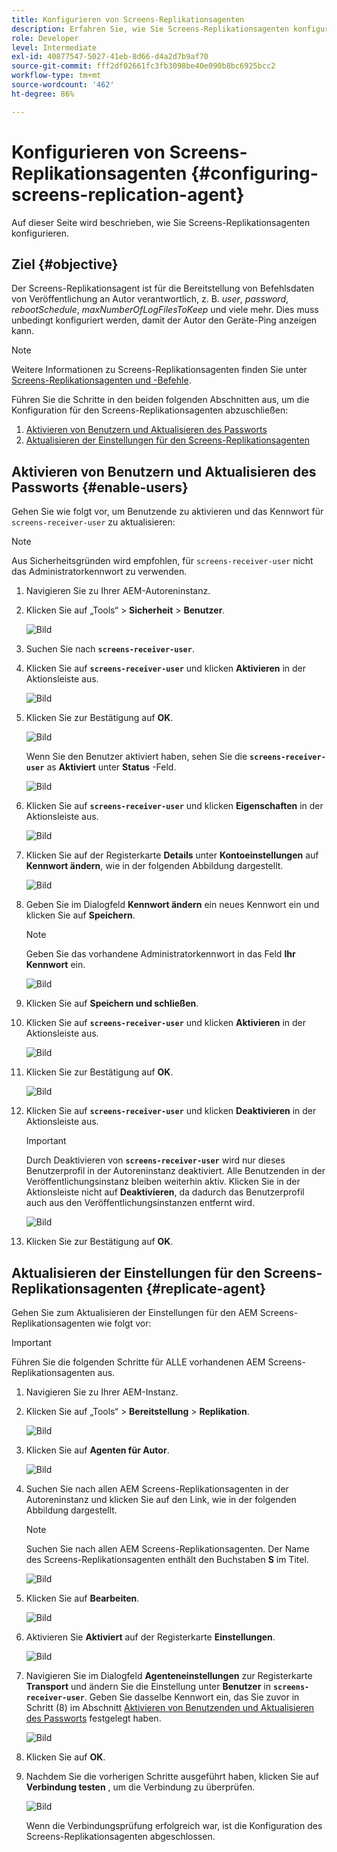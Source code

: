```yaml
---
title: Konfigurieren von Screens-Replikationsagenten
description: Erfahren Sie, wie Sie Screens-Replikationsagenten konfigurieren.
role: Developer
level: Intermediate
exl-id: 40877547-5027-41eb-8d66-d4a2d7b9af70
source-git-commit: fff2df02661fc3fb3098be40e090b8bc6925bcc2
workflow-type: tm+mt
source-wordcount: '462'
ht-degree: 86%

---
```


# Konfigurieren von Screens-Replikationsagenten {#configuring-screens-replication-agent}

Auf dieser Seite wird beschrieben, wie Sie Screens-Replikationsagenten konfigurieren.

## Ziel {#objective}

Der Screens-Replikationsagent ist für die Bereitstellung von Befehlsdaten von Veröffentlichung an Autor verantwortlich, z. B. *user*, *password*, *rebootSchedule*, *maxNumberOfLogFilesToKeep* und viele mehr. Dies muss unbedingt konfiguriert werden, damit der Autor den Geräte-Ping anzeigen kann.

>[!NOTE]
>Weitere Informationen zu Screens-Replikationsagenten finden Sie unter [Screens-Replikationsagenten und -Befehle](https://experienceleague.adobe.com/de/docs/experience-manager-screens/user-guide/administering/author-publish/author-publish-architecture-overview#screens-replication-agents-and-commands).

Führen Sie die Schritte in den beiden folgenden Abschnitten aus, um die Konfiguration für den Screens-Replikationsagenten abzuschließen:

1. [Aktivieren von Benutzern und Aktualisieren des Passworts](#enable-users)
1. [Aktualisieren der Einstellungen für den Screens-Replikationsagenten](#replicate-agent)

## Aktivieren von Benutzern und Aktualisieren des Passworts {#enable-users}

Gehen Sie wie folgt vor, um Benutzende zu aktivieren und das Kennwort für `screens-receiver-user` zu aktualisieren:

>[!NOTE]
>Aus Sicherheitsgründen wird empfohlen, für `screens-receiver-user` nicht das Administratorkennwort zu verwenden.

1. Navigieren Sie zu Ihrer AEM-Autoreninstanz.

1. Klicken Sie auf „Tools“ > **Sicherheit** > **Benutzer**.

   ![Bild](/help/user-guide/assets/screens-replication/screens-replication1.png)

1. Suchen Sie nach **`screens-receiver-user`**.

1. Klicken Sie auf **`screens-receiver-user`** und klicken **Aktivieren** in der Aktionsleiste aus.

   ![Bild](/help/user-guide/assets/screens-replication/screens-replication2.png)

1. Klicken Sie zur Bestätigung auf **OK**.

   ![Bild](/help/user-guide/assets/screens-replication/screens-replication3.png)

   Wenn Sie den Benutzer aktiviert haben, sehen Sie die **`screens-receiver-user`** as **Aktiviert** unter **Status** -Feld.

   ![Bild](/help/user-guide/assets/screens-replication/screens-replication4.png)

1. Klicken Sie auf **`screens-receiver-user`** und klicken **Eigenschaften** in der Aktionsleiste aus.

   ![Bild](/help/user-guide/assets/screens-replication/screens-replication5.png)

1. Klicken Sie auf der Registerkarte **Details** unter **Kontoeinstellungen** auf **Kennwort ändern**, wie in der folgenden Abbildung dargestellt.

   ![Bild](/help/user-guide/assets/screens-replication/screens-replication6.png)

1. Geben Sie im Dialogfeld **Kennwort ändern** ein neues Kennwort ein und klicken Sie auf **Speichern**.

   >[!NOTE]
   >Geben Sie das vorhandene Administratorkennwort in das Feld **Ihr Kennwort** ein.

   ![Bild](/help/user-guide/assets/screens-replication/screens-replication7.png)

1. Klicken Sie auf **Speichern und schließen**.

1. Klicken Sie auf **`screens-receiver-user`** und klicken **Aktivieren** in der Aktionsleiste aus.

   ![Bild](/help/user-guide/assets/screens-replication/screens-replication8.png)

1. Klicken Sie zur Bestätigung auf **OK**.

   ![Bild](/help/user-guide/assets/screens-replication/screens-replication9.png)

1. Klicken Sie auf **`screens-receiver-user`** und klicken **Deaktivieren** in der Aktionsleiste aus.

   >[!IMPORTANT]
   > Durch Deaktivieren von **`screens-receiver-user`** wird nur dieses Benutzerprofil in der Autoreninstanz deaktiviert. Alle Benutzenden in der Veröffentlichungsinstanz bleiben weiterhin aktiv. Klicken Sie in der Aktionsleiste nicht auf **Deaktivieren**, da dadurch das Benutzerprofil auch aus den Veröffentlichungsinstanzen entfernt wird.

   ![Bild](/help/user-guide/assets/screens-replication/screens-replication10.png)

1. Klicken Sie zur Bestätigung auf **OK**.

## Aktualisieren der Einstellungen für den Screens-Replikationsagenten {#replicate-agent}

Gehen Sie zum Aktualisieren der Einstellungen für den AEM Screens-Replikationsagenten wie folgt vor:

>[!IMPORTANT]
>Führen Sie die folgenden Schritte für ALLE vorhandenen AEM Screens-Replikationsagenten aus.

1. Navigieren Sie zu Ihrer AEM-Instanz.
1. Klicken Sie auf „Tools“ > **Bereitstellung** > **Replikation**.

   ![Bild](/help/user-guide/assets/screens-replication/screens-replication1a.png)

1. Klicken Sie auf **Agenten für Autor**.

   ![Bild](/help/user-guide/assets/screens-replication/screens-replication1b.png)

1. Suchen Sie nach allen AEM Screens-Replikationsagenten in der Autoreninstanz und klicken Sie auf den Link, wie in der folgenden Abbildung dargestellt.

   >[!NOTE]
   >Suchen Sie nach allen AEM Screens-Replikationsagenten. Der Name des Screens-Replikationsagenten enthält den Buchstaben **S** im Titel.

   ![Bild](/help/user-guide/assets/screens-replication/screens-replication1c.png)

1. Klicken Sie auf **Bearbeiten**.

   ![Bild](/help/user-guide/assets/screens-replication/screens-replication1d.png)

1. Aktivieren Sie **Aktiviert** auf der Registerkarte **Einstellungen**.

   ![Bild](/help/user-guide/assets/screens-replication/screens-replication1e.png)

1. Navigieren Sie im Dialogfeld **Agenteneinstellungen** zur Registerkarte **Transport** und ändern Sie die Einstellung unter **Benutzer** in **`screens-receiver-user`**. Geben Sie dasselbe Kennwort ein, das Sie zuvor in Schritt (8) im Abschnitt [Aktivieren von Benutzenden und Aktualisieren des Passworts](#enable-users) festgelegt haben.

   ![Bild](/help/user-guide/assets/screens-replication/screens-replication1-f.png)

1. Klicken Sie auf **OK**.

1. Nachdem Sie die vorherigen Schritte ausgeführt haben, klicken Sie auf **Verbindung testen** , um die Verbindung zu überprüfen.

   ![Bild](/help/user-guide/assets/screens-replication/screens-replication1g.png)

   Wenn die Verbindungsprüfung erfolgreich war, ist die Konfiguration des Screens-Replikationsagenten abgeschlossen.
